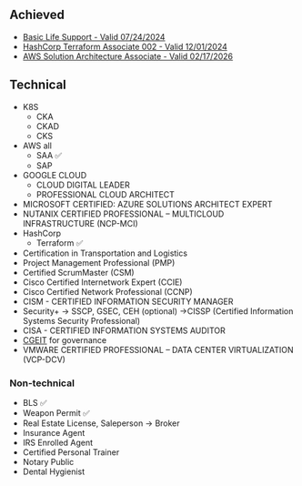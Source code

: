 ## Achieved
* [Basic Life Support - Valid 07/24/2024](https://www.redcross.org/take-a-class/digital-certificate)
* [HashCorp Terraform Associate 002 - Valid 12/01/2024](https://www.credly.com/badges/27b62ddc-f929-4cdf-a26b-b066dc85234e/linked_in?t=rm9zw9)
* [AWS Solution Architecture Associate - Valid 02/17/2026](https://www.credly.com/badges/cddd05df-e96c-4e2d-808e-82b14370c667/linked_in?t=rqa2bo)

## Technical
* K8S
  * CKA
  * CKAD
  * CKS
* AWS all
  * SAA ✅
  * SAP
* GOOGLE CLOUD
  * CLOUD DIGITAL LEADER
  * PROFESSIONAL CLOUD ARCHITECT
* MICROSOFT CERTIFIED: AZURE SOLUTIONS ARCHITECT EXPERT
* NUTANIX CERTIFIED PROFESSIONAL – MULTICLOUD INFRASTRUCTURE (NCP-MCI)
* HashCorp
  * Terraform ✅
* Certification in Transportation and Logistics
* Project Management Professional (PMP)
* Certified ScrumMaster (CSM)
* Cisco Certified Internetwork Expert (CCIE)
* Cisco Certified Network Professional (CCNP) 
* CISM - CERTIFIED INFORMATION SECURITY MANAGER
* Security+ -> SSCP, GSEC, CEH (optional) ->CISSP (Certified Information Systems Security Professional)
* CISA - CERTIFIED INFORMATION SYSTEMS AUDITOR
* [CGEIT](https://www.isaca.org/credentialing/cgeit) for governance
* VMWARE CERTIFIED PROFESSIONAL – DATA CENTER VIRTUALIZATION (VCP-DCV)

### Non-technical
* BLS ✅
* Weapon Permit ✅
* Real Estate License, Saleperson -> Broker
* Insurance Agent
* IRS Enrolled Agent
* Certified Personal Trainer
* Notary Public
* Dental Hygienist
